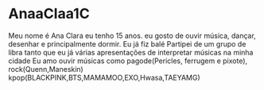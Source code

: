# AnaaClaa1C
Meu nome é Ana Clara eu tenho 15 anos.
eu gosto de ouvir música, dançar, desenhar e principalmente dormir. 
Eu já fiz balé 
Partipei de um grupo de libra tanto que eu já várias apresentações de interpretar músicas na minha cidade
Eu amo ouvir músicas como pagode(Pericles, ferrugem e pixote), rock(Quenn,Maneskin) kpop(BLACKPINK,BTS,MAMAMOO,EXO,Hwasa,TAEYAMG)
